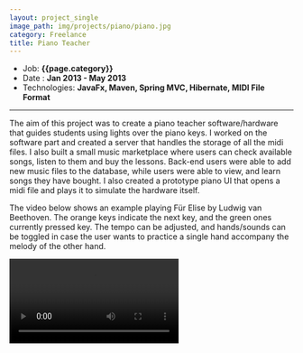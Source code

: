 ```yaml
---
layout: project_single
image_path: img/projects/piano/piano.jpg
category: Freelance
title: Piano Teacher
---
```


* Job: **{{page.category}}**
* Date : **Jan 2013 - May 2013**
* Technologies: **JavaFx, Maven, Spring MVC, Hibernate, MIDI File Format**

---

The aim of this project was to create a piano teacher software/hardware that guides
students using lights over the piano keys. I worked on the software part and created a server that handles
the storage of all the midi files. I also built a small music marketplace where users can check available songs,
listen to them and buy the lessons. Back-end users were able to add new music files to the database,
while users were able to view, and learn songs they have bought. I also created a prototype piano UI that opens
a midi file and plays it to simulate the hardware itself.

The video below shows an example playing Für Elise by Ludwig van Beethoven. The orange keys indicate the next key,
and the green ones currently pressed key. The tempo can be adjusted, and hands/sounds can be toggled in case the
user wants to practice a single hand accompany the melody of the other hand.

<video controls>
  <source src="{{base}}/img/projects/piano/piano.mp4" type="video/mp4">
</video>
